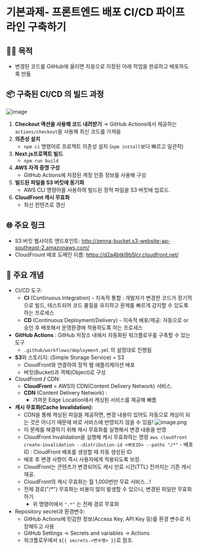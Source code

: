 # 기본과제- 프론트엔드 배포 CI/CD 파이프라인 구축하기

## 🤷‍♂️ 목적

- 변경된 코드를 GitHub에 올리면 자동으로 지정된 아래 작업을 완료하고 배포하도록 만듦

## 📦 구축된 CI/CD 의 빌드 과정

![image](https://github.com/user-attachments/assets/b7e0b25a-5496-4389-a3f5-2e7bb1e12c08)

1. **Checkout 액션을 사용해 코드 내려받기**
   → GitHub Actions에서 제공하는 `actions/checkout`을 사용해 최신 코드를 가져옴
2. **의존성 설치**
   - `npm ci` 명령어로 프로젝트 의존성 설치 (`npm install`보다 빠르고 일관적)
3. **Next.js프로젝트 빌드**
   - `npm run build`
4. **AWS 자격 증명 구성**
   - GitHub Actions에 저장된 계정 인증 정보를 사용해 구성
5. **빌드된 파일을 S3 버킷에 동기화**
   - AWS CLI 명령어를 사용하여 빌드된 정적 파일을 S3 버킷에 업로드.
6. **CloudFront 캐시 무효화**
   - 최신 컨텐츠로 갱신

## 🌐 주요 링크

- S3 버킷 웹사이트 엔드포인트: http://zenna-bucket.s3-website-ap-southeast-2.amazonaws.com/
- CloudFrount 배포 도메인 이름: https://d2a4btkl9b5lcr.cloudfront.net/

## 📙 주요 개념

- CI/CD 도구:
  - **CI** (Continuous Integration) - 지속적 통합 :
    개발자가 변경한 코드가 정기적으로 빌드, 테스트되어 코드 품질을 유지하고 문제를 빠르게 감지할 수 있도록 하는 프로세스
  - **CD** (Continuous Deployment/Delivery) - 지속적 배포/제공:
    자동으로 or 승인 후 배포해서 운영환경에 적용하도록 하는 프로세스
- **GitHub Actions** : GitHub 저장소 내에서 자동화된 워크플로우를 구축할 수 있는 도구
  - `.github/workflows/deployment.yml` 의 설정대로 진행됨
- **S3**와 스토리지: (Simple Storage Service) = S3
  - CloudFront와 연결하여 정적 웹 애플리케이션 배포
  - 버킷(Bucket)과 객체(Object)로 구성
- CloudFront **/** CDN:
  - **CloudFront** = AWS의 CDN(Content Delivery Network) 서비스.
  - **CDN** (Content Delivery Network) :
    - 가까운 Edge Location에서 캐싱된 서비스를 제공해 빠름
- **캐시 무효화(Cache Invalidation):**
  - CDN을 통해 캐싱된 파일을 제공하면, 변경 내용이 있어도 자동으로 캐싱이 되는 것은 아니기 때문에 바로 서비스에 반영되지 않을 수 있음!
    ![image.png](attachment:dd475950-3d3d-4d12-888d-871025d07121:image.png)
  - 이 문제를 해결하기 위해 캐시 무효화를 실행해서 변경 내용을 반영
  - CloudFront Invalidation을 실행해 캐시 무효화하는 명령
    `aws cloudfront create-invalidation --distribution-id <배포ID> --paths "/*"` - 배포 ID : CloudFront 배포를 생성할 때 자동 생성된 ID
  - 배포 후 변경 사항이 즉시 사용자에게 적용되도록 보장.
  - CloudFront는 콘텐츠가 변경되어도 캐시 만료 시간(TTL) 전까지는 기존 캐시 제공.
  - CloudFront의 캐시 무효화는 월 1,000번만 무료 서비스…!
  - 전체 경로("/\*") 무효화는 비용이 많이 발생할 수 있으니, 변경된 파일만 무효화하기
    - 위 명령어에서 `".*"` 는 전체 경로 무효화
- Repository secret과 환경변수:
  - GitHub Actions에 민감한 정보(Access Key, API Key 등)를 환경 변수로 저장해두고 사용
  - GitHub Settings → Secrets and variables → Actions
  - 워크플로우에서 `${{ secrets.<변수명> }}`로 참조.
